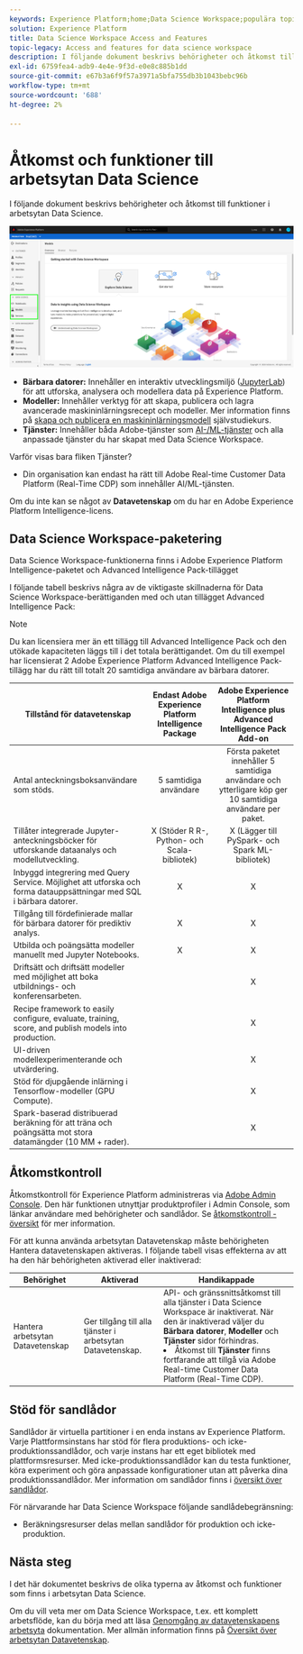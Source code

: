 ```yaml
---
keywords: Experience Platform;home;Data Science Workspace;populära topics;access control;sandbox;intelligence pack;dsw features;dsw access;Adobe Experience Platform Intelligence;Intelligence;aep Intelligence package
solution: Experience Platform
title: Data Science Workspace Access and Features
topic-legacy: Access and features for data science workspace
description: I följande dokument beskrivs behörigheter och åtkomst till funktioner i arbetsytan Data Science.
exl-id: 6759fea4-adb9-4e4e-9f3d-e0e8c885b1dd
source-git-commit: e67b3a6f9f57a3971a5bfa755db3b1043bebc96b
workflow-type: tm+mt
source-wordcount: '688'
ht-degree: 2%

---
```


# Åtkomst och funktioner till arbetsytan Data Science

I följande dokument beskrivs behörigheter och åtkomst till funktioner i arbetsytan Data Science.

![DSW-flikar](./images/access/platform-tabs.png)

- **Bärbara datorer:** Innehåller en interaktiv utvecklingsmiljö ([JupyterLab](./jupyterlab/overview.md)) för att utforska, analysera och modellera data på Experience Platform.
- **Modeller:** Innehåller verktyg för att skapa, publicera och lagra avancerade maskininlärningsrecept och modeller. Mer information finns på [skapa och publicera en maskininlärningsmodell](./models-recipes/create-publish-model.md) självstudiekurs.
- **Tjänster:** Innehåller båda Adobe-tjänster som [AI-/ML-tjänster](../intelligent-services/home.md) och alla anpassade tjänster du har skapat med Data Science Workspace.

Varför visas bara fliken Tjänster?

- Din organisation kan endast ha rätt till Adobe Real-time Customer Data Platform (Real-Time CDP) som innehåller AI/ML-tjänsten.

Om du inte kan se något av **Datavetenskap** om du har en Adobe Experience Platform Intelligence-licens.

## Data Science Workspace-paketering

Data Science Workspace-funktionerna finns i Adobe Experience Platform Intelligence-paketet och Advanced Intelligence Pack-tillägget

I följande tabell beskrivs några av de viktigaste skillnaderna för Data Science Workspace-berättiganden med och utan tillägget Advanced Intelligence Pack:

>[!NOTE]
>
>Du kan licensiera mer än ett tillägg till Advanced Intelligence Pack och den utökade kapaciteten läggs till i det totala berättigandet. Om du till exempel har licensierat 2 Adobe Experience Platform Advanced Intelligence Pack-tillägg har du rätt till totalt 20 samtidiga användare av bärbara datorer.

| Tillstånd för datavetenskap | Endast Adobe Experience Platform Intelligence Package | Adobe Experience Platform Intelligence plus Advanced Intelligence Pack Add-on |
| --- | :---: | :---: |
| Antal anteckningsboksanvändare som stöds. | 5 samtidiga användare | Första paketet innehåller 5 samtidiga användare och ytterligare köp ger 10 samtidiga användare per paket. |
| Tillåter integrerade Jupyter-anteckningsböcker för utforskande dataanalys och modellutveckling. | X (Stöder R R-, Python- och Scala-bibliotek) | X (Lägger till PySpark- och Spark ML-bibliotek) |
| Inbyggd integrering med Query Service. Möjlighet att utforska och forma datauppsättningar med SQL i bärbara datorer. | X | X |
| Tillgång till fördefinierade mallar för bärbara datorer för prediktiv analys. | X | X |
| Utbilda och poängsätta modeller manuellt med Jupyter Notebooks. | X | X |
| Driftsätt och driftsätt modeller med möjlighet att boka utbildnings- och konferensarbeten. |  | X |
| Recipe framework to easily configure, evaluate, training, score, and publish models into production. |  | X |
| UI-driven modellexperimenterande och utvärdering. |  | X |
| Stöd för djupgående inlärning i Tensorflow-modeller (GPU Compute). |  | X |
| Spark-baserad distribuerad beräkning för att träna och poängsätta mot stora datamängder (10 MM + rader). |  | X |

## Åtkomstkontroll

Åtkomstkontroll för Experience Platform administreras via [Adobe Admin Console](https://adminconsole.adobe.com). Den här funktionen utnyttjar produktprofiler i Admin Console, som länkar användare med behörigheter och sandlådor. Se [åtkomstkontroll - översikt](../access-control/home.md) för mer information.

För att kunna använda arbetsytan Datavetenskap måste behörigheten Hantera datavetenskapen aktiveras. I följande tabell visas effekterna av att ha den här behörigheten aktiverad eller inaktiverad:

| Behörighet | Aktiverad | Handikappade |
|---|---|---|
| Hantera arbetsytan Datavetenskap | Ger tillgång till alla tjänster i arbetsytan Datavetenskap. | API- och gränssnittsåtkomst till alla tjänster i Data Science Workspace är inaktiverat. När den är inaktiverad väljer du **Bärbara datorer**, **Modeller** och **Tjänster** sidor förhindras. <li>Åtkomst till **Tjänster** finns fortfarande att tillgå via Adobe Real-time Customer Data Platform (Real-Time CDP).</li> |

## Stöd för sandlådor

Sandlådor är virtuella partitioner i en enda instans av Experience Platform. Varje Plattformsinstans har stöd för flera produktions- och icke-produktionssandlådor, och varje instans har ett eget bibliotek med plattformsresurser. Med icke-produktionssandlådor kan du testa funktioner, köra experiment och göra anpassade konfigurationer utan att påverka dina produktionssandlådor. Mer information om sandlådor finns i [översikt över sandlådor](../sandboxes/home.md).

För närvarande har Data Science Workspace följande sandlådebegränsning:

- Beräkningsresurser delas mellan sandlådor för produktion och icke-produktion.

## Nästa steg

I det här dokumentet beskrivs de olika typerna av åtkomst och funktioner som finns i arbetsytan Data Science.

Om du vill veta mer om Data Science Workspace, t.ex. ett komplett arbetsflöde, kan du börja med att läsa [Genomgång av datavetenskapens arbetsyta](./walkthrough.md) dokumentation. Mer allmän information finns på [Översikt över arbetsytan Datavetenskap](./home.md).

